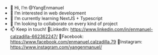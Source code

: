 - 👋 Hi, I’m @YangEnmanuel
- 👀 I’m interested in web development
- 🌱 I’m currently learning NextJS + Typescript
- 💞️ I’m looking to collaborate on every kind of project
- 📫 Keep in touch!
  🔗LinkedIn: https://www.linkedin.com/in/enmanuel-calzadilla-662362247/
  📖Facebook: https://www.facebook.com/enmanuel.calzadilla.79
  📸Instagram: https://www.instagram.com/yangenmanuel/
<!---
YangEnmanuel/YangEnmanuel is a ✨ special ✨ repository because its `README.md` (this file) appears on your GitHub profile.
You can click the Preview link to take a look at your changes.
--->
